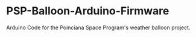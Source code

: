 PSP-Balloon-Arduino-Firmware
============================

Arduino Code for the Poinciana Space Program's weather balloon project.

